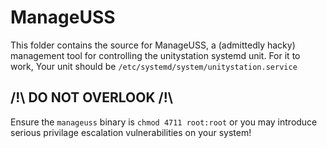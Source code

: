 # ManageUSS
This folder contains the source for ManageUSS, a (admittedly hacky) management tool for controlling the unitystation systemd unit.
For it to work, Your unit should be `/etc/systemd/system/unitystation.service`
## /!\ **DO NOT OVERLOOK** /!\
Ensure the `manageuss` binary is `chmod 4711 root:root` or you may introduce serious privilage escalation vulnerabilities on your system!
